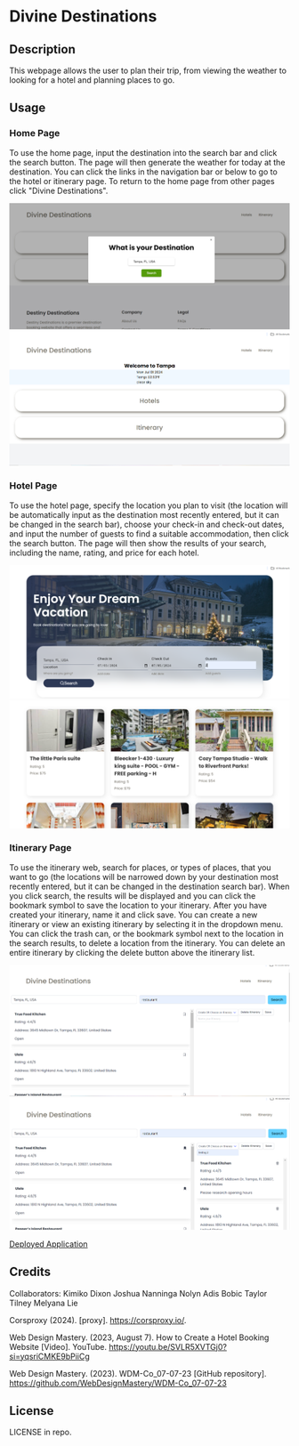 # Divine Destinations

## Description

This webpage allows the user to plan their trip, from viewing the weather to looking for a hotel and planning places to go.

## Usage

### Home Page
To use the home page, input the destination into the search bar and click the search button. The page will then generate the weather for today at the destination. You can click the links in the navigation bar or below to go to the hotel or itinerary page. To return to the home page from other pages click "Divine Destinations".

![Modal](./assets/images/Modal.PNG)
![Generated Weather](./assets/images/WeatherGenerated.PNG)

### Hotel Page
To use the hotel page, specify the location you plan to visit (the location will be automatically input as the destination most recently entered, but it can be changed in the search bar), choose your check-in and check-out dates, and input the number of guests to find a suitable accommodation, then click the search button. The page will then show the results of your search, including the name, rating, and price for each hotel.

![Form](./assets/images/HotelForm.PNG)
![Generated Hotels](./assets/images/GeneratedHotels.PNG)

### Itinerary Page
To use the itinerary web, search for places, or types of places, that you want to go (the locations will be narrowed down by your destination most recently entered, but it can be changed in the destination search bar). When you click search, the results will be displayed and you can click the bookmark symbol to save the location to your itinerary. After you have created your itinerary, name it and click save. You can create a new itinerary or view an existing itinerary by selecting it in the dropdown menu. You can click the trash can, or the bookmark symbol next to the location in the search results, to delete a location from the itinerary. You can delete an entire itinerary by clicking the delete button above the itinerary list.

![Searched places](./assets/images/SearchedPlaces.PNG)
![Itinerary](./assets/images/Itinerary.PNG)

[Deployed Application](https://joshuamarknanninga.github.io/Divine-Destinations/)
## Credits
Collaborators:
Kimiko Dixon
Joshua Nanninga
Nolyn Adis Bobic
Taylor Tilney
Melyana Lie

Corsproxy (2024). [proxy]. https://corsproxy.io/.

Web Design Mastery. (2023, August 7). How to Create a Hotel Booking Website [Video]. YouTube. https://youtu.be/SVLR5XVTGj0?si=yqsriCMKE9bPiiCg

Web Design Mastery. (2023). WDM-Co_07-07-23 [GitHub repository]. https://github.com/WebDesignMastery/WDM-Co_07-07-23

## License

LICENSE in repo.
